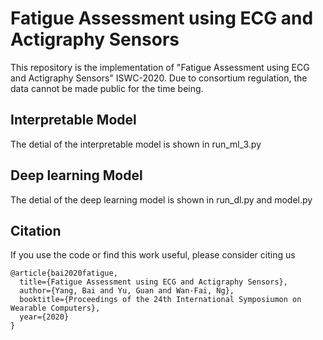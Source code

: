 ﻿# Fatigue Assessment using ECG and Actigraphy Sensors
This repository is the implementation of "Fatigue Assessment using ECG and Actigraphy Sensors" ISWC-2020.
Due to consortium regulation, the data cannot be made public for the time being.
## Interpretable Model
The detial of the interpretable model is shown in run_ml_3.py
## Deep learning Model
The detial of the deep learning model is shown in run_dl.py and model.py

## Citation
If you use the code or find this work useful, please consider citing us
```
@article{bai2020fatigue,
  title={Fatigue Assessment using ECG and Actigraphy Sensors},
  author={Yang, Bai and Yu, Guan and Wan-Fai, Ng},
  booktitle={Proceedings of the 24th International Symposiumon on Wearable Computers},
  year={2020}
}
